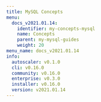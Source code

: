 ```yaml
---
title: MySQL Concepts
menu:
  docs_v2021.01.14:
    identifier: my-concepts-mysql
    name: Concepts
    parent: my-mysql-guides
    weight: 20
menu_name: docs_v2021.01.14
info:
  autoscaler: v0.1.0
  cli: v0.16.0
  community: v0.16.0
  enterprise: v0.3.0
  installer: v0.16.0
  version: v2021.01.14
---
```



